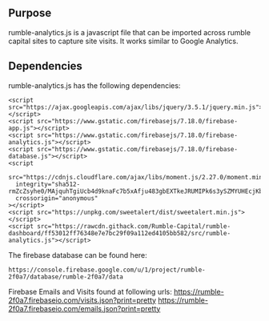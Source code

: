  
## Purpose
rumble-analytics.js is a javascript file that can be imported across rumble capital sites to capture site visits. It works similar to Google Analytics.

## Dependencies

rumble-analytics.js has the following dependencies:

 	<script src="https://ajax.googleapis.com/ajax/libs/jquery/3.5.1/jquery.min.js"></script>
	<script src="https://www.gstatic.com/firebasejs/7.18.0/firebase-app.js"></script>
	<script src="https://www.gstatic.com/firebasejs/7.18.0/firebase-analytics.js"></script>
	<script src="https://www.gstatic.com/firebasejs/7.18.0/firebase-database.js"></script>
    <script
      src="https://cdnjs.cloudflare.com/ajax/libs/moment.js/2.27.0/moment.min.js"
      integrity="sha512-rmZcZsyhe0/MAjquhTgiUcb4d9knaFc7b5xAfju483gbEXTkeJRUMIPk6s3ySZMYUHEcjKbjLjyddGWMrNEvZg=="
      crossorigin="anonymous"
    ></script>
	<script src="https://unpkg.com/sweetalert/dist/sweetalert.min.js"></script>
	<script src="https://rawcdn.githack.com/Rumble-Capital/rumble-dashboard/ff53012ff76348e7e7bc29f09a112ed4105bb582/src/rumble-analytics.js"></script>


The firebase database can be found here: 

	https://console.firebase.google.com/u/1/project/rumble-2f0a7/database/rumble-2f0a7/data

Firebase Emails and Visits found at following urls:
	https://rumble-2f0a7.firebaseio.com/visits.json?print=pretty
	https://rumble-2f0a7.firebaseio.com/emails.json?print=pretty